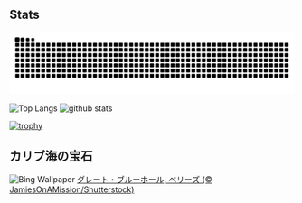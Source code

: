 ## Stats
<picture>
  <source media="(prefers-color-scheme: dark)" srcset="https://raw.githubusercontent.com/ba230t/ba230t/output/github-contribution-grid-snake-dark.svg">
  <source media="(prefers-color-scheme: light)" srcset="https://raw.githubusercontent.com/ba230t/ba230t/output/github-contribution-grid-snake.svg">
  <img alt="github contribution grid snake animation" src="https://raw.githubusercontent.com/ba230t/ba230t/output/github-contribution-grid-snake.svg">
</picture>

<p align="left">
  <img alt="Top Langs" height="150px" src="https://github-readme-stats.vercel.app/api/top-langs/?username=ba230t&layout=compact&theme=transparent" />
  <img alt="github stats" height="150px" src="https://github-readme-stats.vercel.app/api?username=ba230t&theme=transparent" />
</p>

[![trophy](https://github-profile-trophy.vercel.app/?username=ba230t&theme=transparent&column=7)](https://github.com/ryo-ma/github-profile-trophy)


<!-- Bing Wallpaper Start -->
## カリブ海の宝石
![Bing Wallpaper](https://www.bing.com/th?id=OHR.BlueBelize_JA-JP4446467431_1920x1080.jpg&rf=LaDigue_1920x1080.jpg&pid=hp)
[グレート・ブルーホール, ベリーズ (© JamiesOnAMission/Shutterstock)](https://www.bing.com/search?q=%E3%82%B0%E3%83%AC%E3%83%BC%E3%83%88%E3%83%BB%E3%83%96%E3%83%AB%E3%83%BC%E3%83%9B%E3%83%BC%E3%83%AB&form=hpcapt&filters=HpDate%3a%2220250217_1500%22)
<!-- Bing Wallpaper End -->
